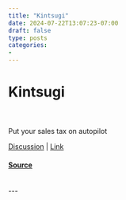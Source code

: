 ```yaml
---
title: "Kintsugi"
date: 2024-07-22T13:07:23-07:00
draft: false
type: posts
categories: 
- 
---
```

# Kintsugi

<br/>

<br/>
Put your sales tax on autopilot

[Discussion](https://www.producthunt.com/posts/kintsugi?utm_campaign=producthunt-atom-posts-feed&utm_medium=rss-feed&utm_source=producthunt-atom-posts-feed) | [Link](https://www.producthunt.com/r/p/473144?app_id=339)

#### [Source](https://www.producthunt.com/posts/kintsugi)

<br/>
---
